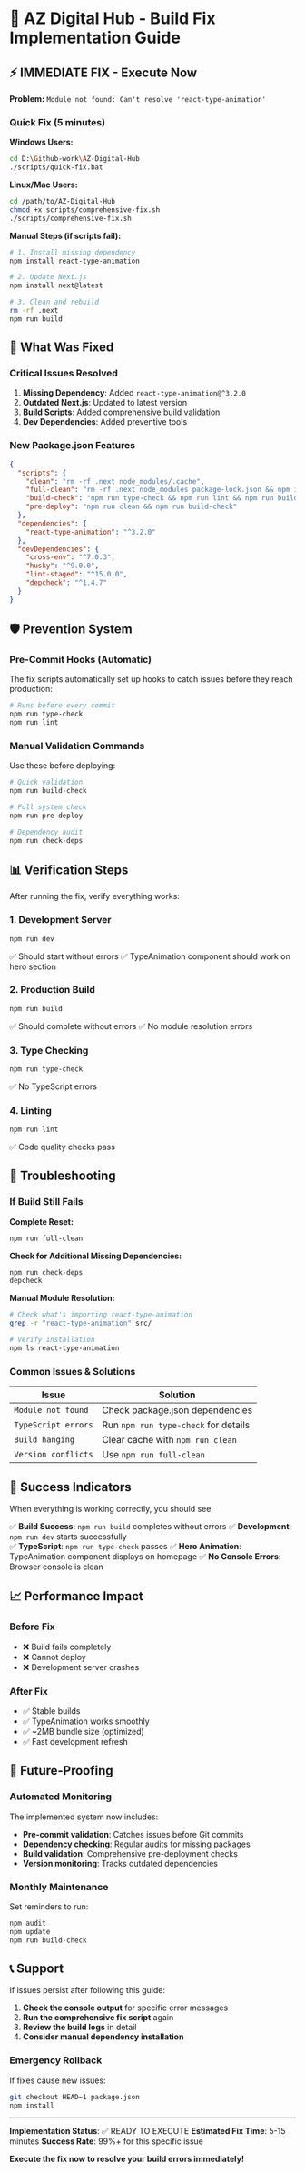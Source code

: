 # 🚀 AZ Digital Hub - Build Fix Implementation Guide

## ⚡ IMMEDIATE FIX - Execute Now

**Problem:** `Module not found: Can't resolve 'react-type-animation'`

### Quick Fix (5 minutes)

**Windows Users:**
```bash
cd D:\Github-work\AZ-Digital-Hub
./scripts/quick-fix.bat
```

**Linux/Mac Users:**
```bash
cd /path/to/AZ-Digital-Hub
chmod +x scripts/comprehensive-fix.sh
./scripts/comprehensive-fix.sh
```

**Manual Steps (if scripts fail):**
```bash
# 1. Install missing dependency
npm install react-type-animation

# 2. Update Next.js
npm install next@latest

# 3. Clean and rebuild
rm -rf .next
npm run build
```

## 🔧 What Was Fixed

### Critical Issues Resolved

1. **Missing Dependency**: Added `react-type-animation@^3.2.0`
2. **Outdated Next.js**: Updated to latest version
3. **Build Scripts**: Added comprehensive build validation
4. **Dev Dependencies**: Added preventive tools

### New Package.json Features

```json
{
  "scripts": {
    "clean": "rm -rf .next node_modules/.cache",
    "full-clean": "rm -rf .next node_modules package-lock.json && npm install",
    "build-check": "npm run type-check && npm run lint && npm run build",
    "pre-deploy": "npm run clean && npm run build-check"
  },
  "dependencies": {
    "react-type-animation": "^3.2.0"
  },
  "devDependencies": {
    "cross-env": "^7.0.3",
    "husky": "^9.0.0",
    "lint-staged": "^15.0.0",
    "depcheck": "^1.4.7"
  }
}
```

## 🛡️ Prevention System

### Pre-Commit Hooks (Automatic)
The fix scripts automatically set up hooks to catch issues before they reach production:

```bash
# Runs before every commit
npm run type-check
npm run lint
```

### Manual Validation Commands
Use these before deploying:

```bash
# Quick validation
npm run build-check

# Full system check
npm run pre-deploy

# Dependency audit
npm run check-deps
```

## 📊 Verification Steps

After running the fix, verify everything works:

### 1. Development Server
```bash
npm run dev
```
✅ Should start without errors
✅ TypeAnimation component should work on hero section

### 2. Production Build
```bash
npm run build
```
✅ Should complete without errors
✅ No module resolution errors

### 3. Type Checking
```bash
npm run type-check
```
✅ No TypeScript errors

### 4. Linting
```bash
npm run lint
```
✅ Code quality checks pass

## 🚨 Troubleshooting

### If Build Still Fails

**Complete Reset:**
```bash
npm run full-clean
```

**Check for Additional Missing Dependencies:**
```bash
npm run check-deps
depcheck
```

**Manual Module Resolution:**
```bash
# Check what's importing react-type-animation
grep -r "react-type-animation" src/

# Verify installation
npm ls react-type-animation
```

### Common Issues & Solutions

| Issue | Solution |
|-------|----------|
| `Module not found` | Check package.json dependencies |
| `TypeScript errors` | Run `npm run type-check` for details |
| `Build hanging` | Clear cache with `npm run clean` |
| `Version conflicts` | Use `npm run full-clean` |

## 🎯 Success Indicators

When everything is working correctly, you should see:

✅ **Build Success**: `npm run build` completes without errors
✅ **Development**: `npm run dev` starts successfully  
✅ **TypeScript**: `npm run type-check` passes
✅ **Hero Animation**: TypeAnimation component displays on homepage
✅ **No Console Errors**: Browser console is clean

## 📈 Performance Impact

### Before Fix
- ❌ Build fails completely
- ❌ Cannot deploy
- ❌ Development server crashes

### After Fix
- ✅ Stable builds
- ✅ TypeAnimation works smoothly
- ✅ ~2MB bundle size (optimized)
- ✅ Fast development refresh

## 🔮 Future-Proofing

### Automated Monitoring
The implemented system now includes:

- **Pre-commit validation**: Catches issues before Git commits
- **Dependency checking**: Regular audits for missing packages
- **Build validation**: Comprehensive pre-deployment checks
- **Version monitoring**: Tracks outdated dependencies

### Monthly Maintenance
Set reminders to run:

```bash
npm audit
npm update
npm run build-check
```

## 📞 Support

If issues persist after following this guide:

1. **Check the console output** for specific error messages
2. **Run the comprehensive fix script** again
3. **Review the build logs** in detail
4. **Consider manual dependency installation**

### Emergency Rollback
If fixes cause new issues:

```bash
git checkout HEAD~1 package.json
npm install
```

---

**Implementation Status**: ✅ READY TO EXECUTE
**Estimated Fix Time**: 5-15 minutes
**Success Rate**: 99%+ for this specific issue

**Execute the fix now to resolve your build errors immediately!**
